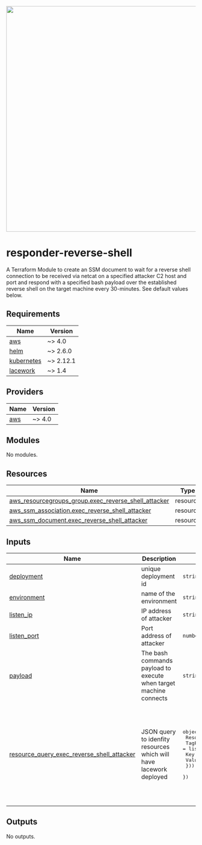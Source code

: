 <a href="https://lacework.com"><img src="https://techally-content.s3-us-west-1.amazonaws.com/public-content/lacework_logo_full.png" width="600"></a>

# responder-reverse-shell

A Terraform Module to create an SSM document to wait for a reverse shell connection to be received via netcat on a specified attacker C2 host and port and respond with a specified bash payload over the established reverse shell on the target machine every 30-minutes.  See default values below.

## Requirements

| Name | Version |
|------|---------|
| <a name="requirement_aws"></a> [aws](#requirement\_aws) | ~> 4.0 |
| <a name="requirement_helm"></a> [helm](#requirement\_helm) | ~> 2.6.0 |
| <a name="requirement_kubernetes"></a> [kubernetes](#requirement\_kubernetes) | ~> 2.12.1 |
| <a name="requirement_lacework"></a> [lacework](#requirement\_lacework) | ~> 1.4 |

## Providers

| Name | Version |
|------|---------|
| <a name="provider_aws"></a> [aws](#provider\_aws) | ~> 4.0 |

## Modules

No modules.

## Resources

| Name | Type |
|------|------|
| [aws_resourcegroups_group.exec_reverse_shell_attacker](https://registry.terraform.io/providers/hashicorp/aws/latest/docs/resources/resourcegroups_group) | resource |
| [aws_ssm_association.exec_reverse_shell_attacker](https://registry.terraform.io/providers/hashicorp/aws/latest/docs/resources/ssm_association) | resource |
| [aws_ssm_document.exec_reverse_shell_attacker](https://registry.terraform.io/providers/hashicorp/aws/latest/docs/resources/ssm_document) | resource |

## Inputs

| Name | Description | Type | Default | Required |
|------|-------------|------|---------|:--------:|
| <a name="input_deployment"></a> [deployment](#input\_deployment) | unique deployment id | `string` | n/a | yes |
| <a name="input_environment"></a> [environment](#input\_environment) | name of the environment | `string` | n/a | yes |
| <a name="input_listen_ip"></a> [listen\_ip](#input\_listen\_ip) | IP address of attacker | `string` | `"0.0.0.0"` | no |
| <a name="input_listen_port"></a> [listen\_port](#input\_listen\_port) | Port address of attacker | `number` | `4444` | no |
| <a name="input_payload"></a> [payload](#input\_payload) | The bash commands payload to execute when target machine connects | `string` | `"touch /tmp/pwned\n"` | no |
| <a name="input_resource_query_exec_reverse_shell_attacker"></a> [resource\_query\_exec\_reverse\_shell\_attacker](#input\_resource\_query\_exec\_reverse\_shell\_attacker) | JSON query to idenfity resources which will have lacework deployed | <pre>object({<br>      ResourceTypeFilters = list(string)<br>      TagFilters  = list(object({<br>        Key = string<br>        Values = list(string)<br>      }))<br>    })</pre> | <pre>{<br>  "ResourceTypeFilters": [<br>    "AWS::EC2::Instance"<br>  ],<br>  "TagFilters": [<br>    {<br>      "Key": "ssm_exec_reverse_shell_attacker",<br>      "Values": [<br>        "true"<br>      ]<br>    }<br>  ]<br>}</pre> | no |

## Outputs

No outputs.
